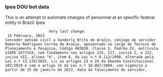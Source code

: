  ### Ipea DOU bot data
 This is an attempt to automate changes of personnel at an specific federal entity in Brazil: Ipea
 
                        
                        Very last change: 
 	 14 February, 2023
	Conceder pensão civil a Vanderly Brito de Araújo, cônjuge do servidor Roberto Rodrigues Corrêa de Araújo, aposentado no cargo de Técnico de Planejamento e Pesquisa, Código 403020, Classe S, Padrão IV, matrícula SIAPE XX771XX, com fundamento nos artigos 215, 217, inciso I, e 222, inciso VII, alínea "b", item 6, da Lei n.º 8.112/1990, alterada pela Lei n.º 13.135/2015, c/c os artigos 23 e 24 da Emenda Constitucional 103/2019 e com o artigo 15 da Lei n.º 10.887/2004, com vigência a partir de 25 de janeiro de 2023, data do falecimento do servidor.
